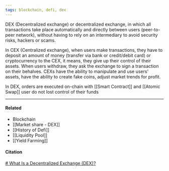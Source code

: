 ```yaml
---
tags: blockchain, defi, dex
---
```


DEX (Decentralized exchange) or decentralized exchange, in which all transactions take place automatically and directly between users (peer-to-peer network), without having to rely on an intermediary to avoid security risks, hackers or scams.

In CEX (Centralized exchange), when users make transactions, they have to deposit an amount of money (transfer via bank or credit/debit card) or cryptocurrency to the CEX, it means, they give up their control of their assets. When users withdraw, they ask the exchange to sign a transaction on their behalves. CEXs have the ability to manipulate and use users' assets, have the ability to create fake coins, adjust market trends for profit.

In DEX, orders are executed on-chain with [[Smart Contract]] and [[Atomic Swap]]
user do not lost control of their funds

---

#### Related
- Blockchain
- [[Market share - DEX]]
- [[History of Defi]]
- [[Liquidity Pool]]
- [[Yield Farming]]

#### Citation
[# What Is a Decentralized Exchange (DEX)?](https://academy.binance.com/en/articles/what-is-a-decentralized-exchange-dex)